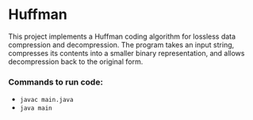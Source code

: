 # Huffman
This project implements a Huffman coding algorithm for lossless data compression and decompression. The program takes an input string, compresses its contents into a smaller binary representation, and allows decompression back to the original form.

### Commands to run code:
- `javac main.java`
- `java main`
